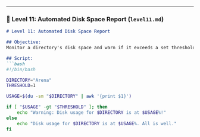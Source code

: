 
---

### 🔹 **Level 11: Automated Disk Space Report (`level11.md`)**

```markdown
# Level 11: Automated Disk Space Report

## Objective:
Monitor a directory's disk space and warn if it exceeds a set threshold.

## Script:
```bash
#!/bin/bash

DIRECTORY="Arena"
THRESHOLD=1

USAGE=$(du -sm "$DIRECTORY" | awk '{print $1}')

if [ "$USAGE" -gt "$THRESHOLD" ]; then
    echo "Warning: Disk usage for $DIRECTORY is at $USAGE%!"
else
    echo "Disk usage for $DIRECTORY is at $USAGE%. All is well."
fi

